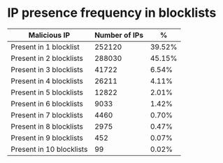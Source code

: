 # IP presence frequency in blocklists
| Malicious IP | Number of IPs | % |
|----|----|----|
| Present in 1 blocklist | 252120 | 39.52% |
| Present in 2 blocklists | 288030 | 45.15% |
| Present in 3 blocklists | 41722 | 6.54% |
| Present in 4 blocklists | 26211 | 4.11% |
| Present in 5 blocklists | 12822 | 2.01% |
| Present in 6 blocklists | 9033 | 1.42% |
| Present in 7 blocklists | 4460 | 0.70% |
| Present in 8 blocklists | 2975 | 0.47% |
| Present in 9 blocklists | 452 | 0.07% |
| Present in 10 blocklists | 99 | 0.02% |
